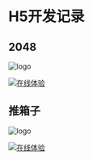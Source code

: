 # H5开发记录
## 2048  

![logo](http://45.32.248.21:10/static/logo/2048.png)  

[![在线体验](http://45.32.248.21:10/staitc/logo/2048.png)](http://45.32.248.21:10/static/zhangbiao/index.htm)
## 推箱子
![logo](http://45.32.248.21:10/static/logo/tuixiangzi.png)  

[![在线体验](http://45.32.248.21:10/staitc/logo/tuixiangzi.png)](http://45.32.248.21:10/static/page/推箱子.html)
